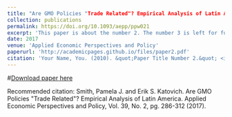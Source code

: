 ```yaml
---
title: "Are GMO Policies "Trade Related"? Empirical Analysis of Latin America"
collection: publications
permalink: https://doi.org/10.1093/aepp/ppw021
excerpt: 'This paper is about the number 2. The number 3 is left for future work.'
date: 2017
venue: 'Applied Economic Perspectives and Policy'
paperurl: 'http://academicpages.github.io/files/paper2.pdf'
citation: 'Your Name, You. (2010). &quot;Paper Title Number 2.&quot; <i>Journal 1</i>. 1(2).'
---
```


#[Download paper here](http://academicpages.github.io/files/paper2.pdf)

Recommended citation: Smith, Pamela J. and Erik S. Katovich. Are GMO Policies "Trade Related"? Empirical Analysis of Latin America. Applied Economic Perspectives and Policy, Vol. 39, No. 2, pg. 286-312 (2017).
